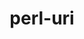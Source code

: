 ---
title: "perl-uri"
layout: cache
categories: [package, v0.19]
meta: {"versions": ["1.72"], "compilers": ["gcc@7.3.1"], "oss": ["amzn2"], "platforms": ["linux"], "targets": ["aarch64"], "stacks": ["aws-ahug-aarch64"], "num_specs": 1, "num_specs_by_stack": {"aws-ahug-aarch64": 1}}
spec_details: [{"hash": "tznf6wf5jjunwfht7ue7jtw7ahobistj", "compiler": "gcc@7.3.1", "versions": ["1.72"], "os": "amzn2", "platform": "linux", "target": "aarch64", "variants": ["build_system=perl"], "stacks": ["aws-ahug-aarch64"], "size": "-", "tarball": "https://binaries.spack.io/releases/v0.19/build_cache/linux-amzn2-aarch64/gcc-7.3.1/perl-uri-1.72/linux-amzn2-aarch64-gcc-7.3.1-perl-uri-1.72-tznf6wf5jjunwfht7ue7jtw7ahobistj.spack"}]
---